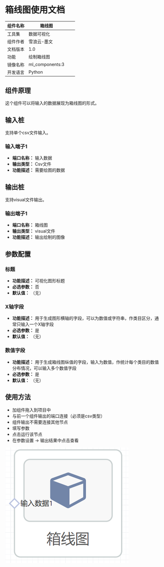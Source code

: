 # 箱线图使用文档
| 组件名称 | 箱线图|  |  |
| --- | --- | --- | --- |
| 工具集 | 数据可视化 |  |  |
| 组件作者 | 雪浪云-墨文 |  |  |
| 文档版本 | 1.0 |  |  |
| 功能 |绘制箱线图 |  |  |
| 镜像名称 | ml_components:3 |  |  |
| 开发语言 | Python |  |  |

## 组件原理
这个组件可以将输入的数据展现为箱线图的形式。
## 输入桩
支持单个csv文件输入。
### 输入端子1

- **端口名称：** 输入数据
- **输出类型：** Csv文件
- **功能描述：** 需要绘图的数据

## 输出桩
支持visual文件输出。
### 输出端子1

- **端口名称：** 箱线图
- **输出类型：** visual文件
- **功能描述：** 输出绘制的图像
## 参数配置
### 标题

- **功能描述：** 可视化图形标题
- **必选参数：** 否
- **默认值：** （无）
### X轴字段

- **功能描述：** 用于生成图形横轴的字段，可以为数值或字符串，作类目区分，通常只输入一个X轴字段
- **必选参数：** 是
- **默认值：** （无）
### 数值字段

- **功能描述：** 用于生成箱线图纵值的字段，输入为数值，作统计每个类目的数值分布情况，可以输入多个数值字段
- **必选参数：** 是
- **默认值：** （无）




## 使用方法
- 加组件拖入到项目中
- 与前一个组件输出的端口连接（必须是csv类型）
- 组件输出不需要连接其他节点
- 填写参数
- 点击运行该节点
- 在参数设置 -> 输出结果中点击查看


![](./img/箱线图.png)
